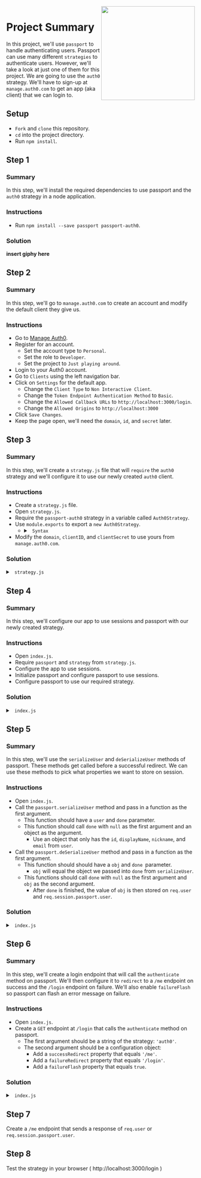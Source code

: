 <img src="https://devmounta.in/img/logowhiteblue.png" width="250" align="right">

# Project Summary

In this project, we'll use `passport` to handle authenticating users. Passport can use many different `strategies` to authenticate users. However, we'll take a look at just one of them for this project. We are going to use the `auth0` strategy. We'll have to sign-up at `manage.auth0.com` to get an app (aka client) that we can login to. 

## Setup

* `Fork` and `clone` this repository.
* `cd` into the project directory.
* Run `npm install`.

## Step 1

### Summary

In this step, we'll install the required dependencies to use passport and the `auth0` strategy in a node application.

### Instructions

* Run `npm install --save passport passport-auth0`.

### Solution

<b> insert giphy here </b>

## Step 2

### Summary

In this step, we'll go to `manage.auth0.com` to create an account and modify the default client they give us. 

### Instructions

* Go to <a href="manage.auth0.com">Manage Auth0</a>.
* Register for an account.
  * Set the account type to `Personal`.
  * Set the role to `Developer`.
  * Set the project to `Just playing around`.
* Login to your Auth0 account.
* Go to `Clients` using the left navigation bar.
* Click on `Settings` for the default app.
  * Change the `Client Type` to `Non Interactive Client`.
  * Change the `Token Endpoint Authentication Method` to `Basic`.
  * Change the `Allowed Callback URLs` to `http://localhost:3000/login`.
  * Change the `Allowed Origins` to `http://localhost:3000`
* Click `Save Changes`.
* Keep the page open, we'll need the `domain`, `id`, and `secret` later.

## Step 3

### Summary

In this step, we'll create a `strategy.js` file that will `require` the `auth0` strategy and we'll configure it to use our newly created `auth0` client.

### Instructions

* Create a `strategy.js` file.
* Open `strategy.js`.
* Require the `passport-auth0` strategy in a variable called `Auth0Strategy`.
* Use `module.exports` to export a `new Auth0Strategy`.
  * <details>
  
    <summary> <code> Syntax </code> </summary>
    
    ```js
    module.exports = new Auth0Strategy({
      domain:       '...',
      clientID:     '...',
      clientSecret: '...',
      callbackURL:  '/login'
      },
      function(accessToken, refreshToken, extraParams, profile, done) {
        // accessToken is the token to call Auth0 API (not needed in the most cases)
        // extraParams.id_token has the JSON Web Token
        // profile has all the information from the user
        return done(null, profile);
      }
    );
    ```
    
    </details>
* Modify the `domain`, `clientID`, and `clientSecret` to use yours from `manage.auth0.com`.

### Solution

<details>

<summary> <code> strategy.js </code> </summary>

```js
const Auth0Strategy = require('passport-auth0');

module.exports = new Auth0Strategy({
   domain:       'jameslemire.auth0.com',
   clientID:     '4_8ZQzEOP6mYeoQbeAmscWFmjl-SjIVt',
   clientSecret: '409I19zLLQfdsfgdfgvtQwlDwM=fraMC234bcdM07kntJE2f4D6PdZNfzRO23417A_1OfzcM7Owtla',
   callbackURL:  '/login'
  },
  function(accessToken, refreshToken, extraParams, profile, done) {
    // accessToken is the token to call Auth0 API (not needed in the most cases)
    // extraParams.id_token has the JSON Web Token
    // profile has all the information from the user
    return done(null, profile);
  }
);
```

</details>

## Step 4

### Summary

In this step, we'll configure our app to use sessions and passport with our newly created strategy. 

### Instructions

* Open `index.js`.
* Require `passport` and `strategy` from `strategy.js`.
* Configure the app to use sessions.
* Initialize passport and configure passport to use sessions.
* Configure passport to use our required strategy.

### Solution

<details>

<summary> <code> index.js </code> </summary>

```js
const express = require('express');
const session = require('express-session');
const passport = require('passport');
const strategy = require(`${__dirname}/strategy.js`);

const app = express();
app.use( session({
  secret: 'sup dude',
  resave: false,
  saveUninitialized: false
}));
app.use( passport.initialize() );
app.use( passport.session() );
passport.use( strategy );

const port = 3000;
app.listen( port, () => { console.log(`Server listening on port ${port}.`); } );
```

</details>

## Step 5

### Summary 

In this step, we'll use the `serializeUser` and `deSerializeUser` methods of passport. These methods get called before a successful redirect. We can use these methods to pick what properties we want to store on session.

### Instructions

* Open `index.js`.
* Call the `passport.serializeUser` method and pass in a function as the first argument.
  * This function should have a `user` and `done` parameter.
  * This function should call `done` with `null` as the first argument and an object as the argument.
    * Use an object that only has the `id`, `displayName`, `nickname`, and `email` from `user`.
* Call the `passport.deSerializeUser` method and pass in a function as the first argument.
  * This function should should have a `obj` and `done `parameter.
    * `obj` will equal the object we passed into `done` from `serializeUser`.
  * This functions should call `done` with `null` as the first argument and `obj` as the second argument.
    * After `done` is finished, the value of `obj` is then stored on `req.user` and `req.session.passport.user`.

### Solution

<details>

<summary> <code> index.js </code> </summary>

```js
const express = require('express');
const session = require('express-session');
const passport = require('passport');
const strategy = require(`${__dirname}/strategy.js`);

const app = express();
app.use( session({
  secret: 'sup dude',
  resave: false,
  saveUninitialized: false
}));
app.use( passport.initialize() );
app.use( passport.session() );
passport.use( strategy );

passport.serializeUser(function(user, done) {
  done(null, { id: user.id, display: user.displayName, nickname: user.nickname, email: user.emails[0].value });
});

passport.deserializeUser(function(obj, done) {
  done(null, obj);
});

const port = 3000;
app.listen( port, () => { console.log(`Server listening on port ${port}.`); } );
```

</details>

## Step 6

### Summary 

In this step, we'll create a login endpoint that will call the `authenticate` method on passport. We'll then configure it to `redirect` to a `/me` endpoint on success and the `/login` endpoint on failure. We'll also enable `failureFlash` so passport can flash an error message on failure.

### Instructions

* Open `index.js`.
* Create a `GET` endpoint at `/login` that calls the `authenticate` method on passport.
  * The first argument should be a string of the strategy: `'auth0'`.
  * The second argument should be a configuration object:
    * Add a `successRedirect` property that equals `'/me'`.
    * Add a `failureRedirect` property that equals `'/login'`.
    * Add a `failureFlash` property that equals `true`.

### Solution

<details>

<summary> <code> index.js </code> </summary>

```js
const express = require('express');
const session = require('express-session');
const passport = require('passport');
const strategy = require(`${__dirname}/strategy.js`);

const app = express();
app.use( session({
  secret: 'sup dude',
  resave: false,
  saveUninitialized: false
}));
app.use( passport.initialize() );
app.use( passport.session() );
passport.use( strategy );

passport.serializeUser(function(user, done) {
  done(null, { id: user.id, display: user.displayName, nickname: user.nickname, email: user.emails[0].value });
});

passport.deserializeUser(function(obj, done) {
  done(null, obj);
});

app.get( '/login', passport.authenticate('auth0', { successRedirect: '/me', failureRedirect: '/login', failureFlash: true }) );

const port = 3000;
app.listen( port, () => { console.log(`Server listening on port ${port}.`); } );
```

</details>

## Step 7

Create a `/me` endpoint that sends a response of `req.user` or `req.session.passport.user`.

## Step 8

Test the strategy in your browser ( http://localhost:3000/login )



